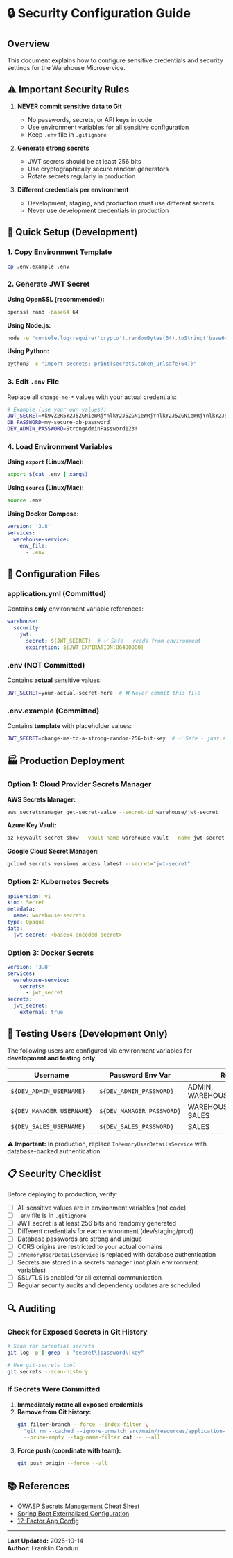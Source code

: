# 🔒 Security Configuration Guide

## Overview

This document explains how to configure sensitive credentials and security settings for the Warehouse Microservice.

## ⚠️ Important Security Rules

1. **NEVER commit sensitive data to Git**
   - No passwords, secrets, or API keys in code
   - Use environment variables for all sensitive configuration
   - Keep `.env` file in `.gitignore`

2. **Generate strong secrets**
   - JWT secrets should be at least 256 bits
   - Use cryptographically secure random generators
   - Rotate secrets regularly in production

3. **Different credentials per environment**
   - Development, staging, and production must use different secrets
   - Never use development credentials in production

## 🚀 Quick Setup (Development)

### 1. Copy Environment Template

```bash
cp .env.example .env
```

### 2. Generate JWT Secret

**Using OpenSSL (recommended):**
```bash
openssl rand -base64 64
```

**Using Node.js:**
```bash
node -e "console.log(require('crypto').randomBytes(64).toString('base64'))"
```

**Using Python:**
```bash
python3 -c "import secrets; print(secrets.token_urlsafe(64))"
```

### 3. Edit `.env` File

Replace all `change-me-*` values with your actual credentials:

```bash
# Example (use your own values!)
JWT_SECRET=Xk9vZ2R5Y2J5ZGNieWRjYnlkY2J5ZGNieWRjYnlkY2J5ZGNieWRjYnlkY2J5ZA==
DB_PASSWORD=my-secure-db-password
DEV_ADMIN_PASSWORD=StrongAdminPassword123!
```

### 4. Load Environment Variables

**Using `export` (Linux/Mac):**
```bash
export $(cat .env | xargs)
```

**Using `source` (Linux/Mac):**
```bash
source .env
```

**Using Docker Compose:**
```yaml
version: '3.8'
services:
  warehouse-service:
    env_file:
      - .env
```

## 🔧 Configuration Files

### application.yml (Committed)
Contains **only** environment variable references:
```yaml
warehouse:
  security:
    jwt:
      secret: ${JWT_SECRET}  # ✅ Safe - reads from environment
      expiration: ${JWT_EXPIRATION:86400000}
```

### .env (NOT Committed)
Contains **actual** sensitive values:
```bash
JWT_SECRET=your-actual-secret-here  # ❌ Never commit this file
```

### .env.example (Committed)
Contains **template** with placeholder values:
```bash
JWT_SECRET=change-me-to-a-strong-random-256-bit-key  # ✅ Safe - just a template
```

## 🏭 Production Deployment

### Option 1: Cloud Provider Secrets Manager

**AWS Secrets Manager:**
```bash
aws secretsmanager get-secret-value --secret-id warehouse/jwt-secret
```

**Azure Key Vault:**
```bash
az keyvault secret show --vault-name warehouse-vault --name jwt-secret
```

**Google Cloud Secret Manager:**
```bash
gcloud secrets versions access latest --secret="jwt-secret"
```

### Option 2: Kubernetes Secrets

```yaml
apiVersion: v1
kind: Secret
metadata:
  name: warehouse-secrets
type: Opaque
data:
  jwt-secret: <base64-encoded-secret>
```

### Option 3: Docker Secrets

```yaml
version: '3.8'
services:
  warehouse-service:
    secrets:
      - jwt_secret
secrets:
  jwt_secret:
    external: true
```

## 🧪 Testing Users (Development Only)

The following users are configured via environment variables for **development and testing only**:

| Username | Password Env Var | Roles |
|----------|-----------------|-------|
| `${DEV_ADMIN_USERNAME}` | `${DEV_ADMIN_PASSWORD}` | ADMIN, WAREHOUSE_MANAGER |
| `${DEV_MANAGER_USERNAME}` | `${DEV_MANAGER_PASSWORD}` | WAREHOUSE_MANAGER, SALES |
| `${DEV_SALES_USERNAME}` | `${DEV_SALES_PASSWORD}` | SALES |

**⚠️ Important:** In production, replace `InMemoryUserDetailsService` with database-backed authentication.

## 📋 Security Checklist

Before deploying to production, verify:

- [ ] All sensitive values are in environment variables (not code)
- [ ] `.env` file is in `.gitignore`
- [ ] JWT secret is at least 256 bits and randomly generated
- [ ] Different credentials for each environment (dev/staging/prod)
- [ ] Database passwords are strong and unique
- [ ] CORS origins are restricted to your actual domains
- [ ] `InMemoryUserDetailsService` is replaced with database authentication
- [ ] Secrets are stored in a secrets manager (not plain environment variables)
- [ ] SSL/TLS is enabled for all external communication
- [ ] Regular security audits and dependency updates are scheduled

## 🔍 Auditing

### Check for Exposed Secrets in Git History

```bash
# Scan for potential secrets
git log -p | grep -i "secret\|password\|key"

# Use git-secrets tool
git secrets --scan-history
```

### If Secrets Were Committed

1. **Immediately rotate all exposed credentials**
2. **Remove from Git history:**
   ```bash
   git filter-branch --force --index-filter \
     "git rm --cached --ignore-unmatch src/main/resources/application-local.yml" \
     --prune-empty --tag-name-filter cat -- --all
   ```
3. **Force push (coordinate with team):**
   ```bash
   git push origin --force --all
   ```

## 📚 References

- [OWASP Secrets Management Cheat Sheet](https://cheatsheetseries.owasp.org/cheatsheets/Secrets_Management_Cheat_Sheet.html)
- [Spring Boot Externalized Configuration](https://docs.spring.io/spring-boot/docs/current/reference/html/features.html#features.external-config)
- [12-Factor App Config](https://12factor.net/config)

---

**Last Updated:** 2025-10-14  
**Author:** Franklin Canduri
